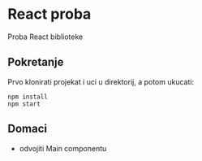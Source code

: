 # React proba

Proba React biblioteke

## Pokretanje

Prvo klonirati projekat i uci u direktorij, a potom ukucati:

```
npm install
npm start
```

## Domaci

- odvojiti Main componentu
